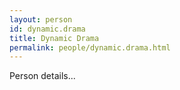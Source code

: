 ```yaml
---
layout: person
id: dynamic.drama
title: Dynamic Drama
permalink: people/dynamic.drama.html
---
```


Person details...